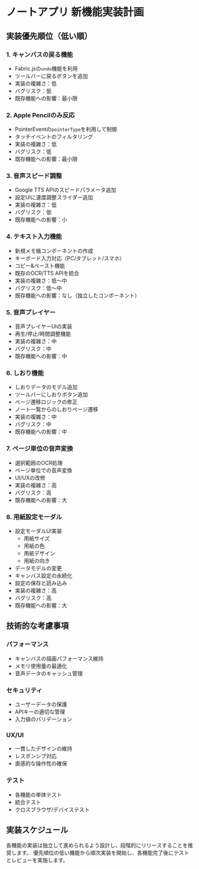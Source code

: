 # ノートアプリ 新機能実装計画

## 実装優先順位（低い順）

### 1. キャンバスの戻る機能
- Fabric.jsの`undo`機能を利用
- ツールバーに戻るボタンを追加
- 実装の複雑さ：低
- バグリスク：低
- 既存機能への影響：最小限

### 2. Apple Pencilのみ反応
- PointerEventの`pointerType`を利用して制御
- タッチイベントのフィルタリング
- 実装の複雑さ：低
- バグリスク：低
- 既存機能への影響：最小限

### 3. 音声スピード調整
- Google TTS APIのスピードパラメータ追加
- 設定UIに速度調整スライダー追加
- 実装の複雑さ：低
- バグリスク：低
- 既存機能への影響：小

### 4. テキスト入力機能
- 新規メモ帳コンポーネントの作成
- キーボード入力対応（PC/タブレット/スマホ）
- コピー&ペースト機能
- 既存のOCR/TTS APIを統合
- 実装の複雑さ：低～中
- バグリスク：低～中
- 既存機能への影響：なし（独立したコンポーネント）

### 5. 音声プレイヤー
- 音声プレイヤーUIの実装
- 再生/停止/時間調整機能
- 実装の複雑さ：中
- バグリスク：中
- 既存機能への影響：中

### 6. しおり機能
- しおりデータのモデル追加
- ツールバーにしおりボタン追加
- ページ遷移ロジックの修正
- ノート一覧からのしおりページ遷移
- 実装の複雑さ：中
- バグリスク：中
- 既存機能への影響：中

### 7. ページ単位の音声変換
- 選択範囲のOCR処理
- ページ単位での音声変換
- UI/UXの改修
- 実装の複雑さ：高
- バグリスク：高
- 既存機能への影響：大

### 8. 用紙設定モーダル
- 設定モーダルUI実装
  - 用紙サイズ
  - 用紙の色
  - 用紙デザイン
  - 用紙の向き
- データモデルの変更
- キャンバス設定の永続化
- 設定の保存と読み込み
- 実装の複雑さ：高
- バグリスク：高
- 既存機能への影響：大

## 技術的な考慮事項

### パフォーマンス
- キャンバスの描画パフォーマンス維持
- メモリ使用量の最適化
- 音声データのキャッシュ管理

### セキュリティ
- ユーザーデータの保護
- APIキーの適切な管理
- 入力値のバリデーション

### UX/UI
- 一貫したデザインの維持
- レスポンシブ対応
- 直感的な操作性の確保

### テスト
- 各機能の単体テスト
- 統合テスト
- クロスブラウザ/デバイステスト

## 実装スケジュール

各機能の実装は独立して進められるよう設計し、段階的にリリースすることを推奨します。
優先順位の低い機能から順次実装を開始し、各機能完了後にテストとレビューを実施します。
